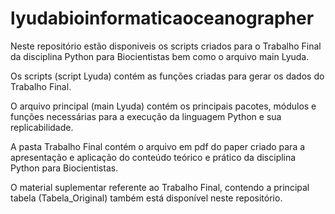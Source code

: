 # lyudabioinformaticaoceanographer
Neste repositório estão disponiveis os scripts criados para o Trabalho Final da disciplina Python para Biocientistas bem como o arquivo main Lyuda.

Os scripts (script Lyuda) contém as funções criadas para gerar os dados do Trabalho Final.

O arquivo principal (main Lyuda) contém os principais pacotes, módulos e funções necessárias para a execução da linguagem Python e sua replicabilidade.

A pasta Trabalho Final contém o arquivo em pdf do paper criado para a apresentação e aplicação do conteúdo teórico e prático da disciplina Python para Biocientistas.

O material suplementar referente ao Trabalho Final, contendo a principal tabela (Tabela_Original) também está disponível neste repositório.
